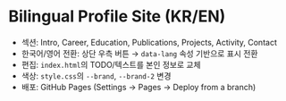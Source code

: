 # Bilingual Profile Site (KR/EN)
- 섹션: Intro, Career, Education, Publications, Projects, Activity, Contact
- 한국어/영어 전환: 상단 우측 버튼 → `data-lang` 속성 기반으로 표시 전환
- 편집: `index.html`의 TODO/텍스트를 본인 정보로 교체
- 색상: `style.css`의 `--brand`, `--brand-2` 변경
- 배포: GitHub Pages (Settings → Pages → Deploy from a branch)
